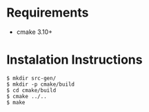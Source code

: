 # Requirements

- cmake 3.10+

# Instalation Instructions

```
$ mkdir src-gen/
$ mkdir -p cmake/build
$ cd cmake/build
$ cmake ../..
$ make
```
